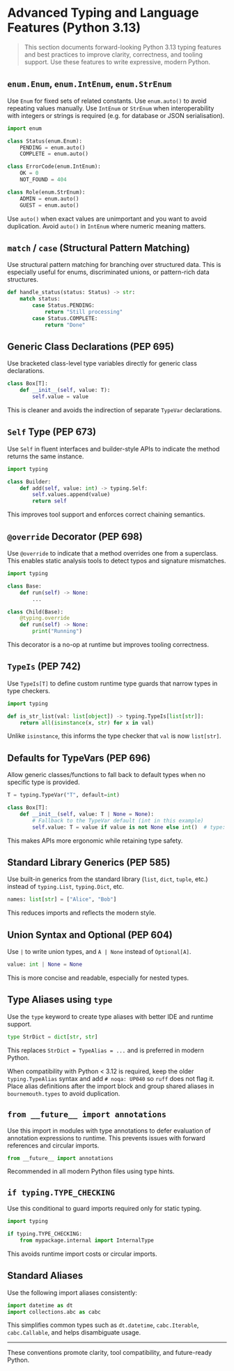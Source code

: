 # Advanced Typing and Language Features (Python 3.13)

> This section documents forward-looking Python 3.13 typing features and best
> practices to improve clarity, correctness, and tooling support. Use these
> features to write expressive, modern Python.

## `enum.Enum`, `enum.IntEnum`, `enum.StrEnum`

Use `Enum` for fixed sets of related constants. Use `enum.auto()` to avoid
repeating values manually. Use `IntEnum` or `StrEnum` when interoperability with
integers or strings is required (e.g. for database or JSON serialisation).

```python
import enum

class Status(enum.Enum):
    PENDING = enum.auto()
    COMPLETE = enum.auto()

class ErrorCode(enum.IntEnum):
    OK = 0
    NOT_FOUND = 404

class Role(enum.StrEnum):
    ADMIN = enum.auto()
    GUEST = enum.auto()
```

Use `auto()` when exact values are unimportant and you want to avoid
duplication. Avoid `auto()` in `IntEnum` where numeric meaning matters.

## `match` / `case` (Structural Pattern Matching)

Use structural pattern matching for branching over structured data. This is
especially useful for enums, discriminated unions, or pattern-rich data
structures.

```python
def handle_status(status: Status) -> str:
    match status:
        case Status.PENDING:
            return "Still processing"
        case Status.COMPLETE:
            return "Done"
```

## Generic Class Declarations (PEP 695)

Use bracketed class-level type variables directly for generic class
declarations.

```python
class Box[T]:
    def __init__(self, value: T):
        self.value = value
```

This is cleaner and avoids the indirection of separate `TypeVar` declarations.

## `Self` Type (PEP 673)

Use `Self` in fluent interfaces and builder-style APIs to indicate the method
returns the same instance.

```python
import typing

class Builder:
    def add(self, value: int) -> typing.Self:
        self.values.append(value)
        return self
```

This improves tool support and enforces correct chaining semantics.

## `@override` Decorator (PEP 698)

Use `@override` to indicate that a method overrides one from a superclass. This
enables static analysis tools to detect typos and signature mismatches.

```python
import typing

class Base:
    def run(self) -> None:
        ...

class Child(Base):
    @typing.override
    def run(self) -> None:
        print("Running")
```

This decorator is a no-op at runtime but improves tooling correctness.

## `TypeIs` (PEP 742)

Use `TypeIs[T]` to define custom runtime type guards that narrow types in type
checkers.

```python
import typing

def is_str_list(val: list[object]) -> typing.TypeIs[list[str]]:
    return all(isinstance(x, str) for x in val)
```

Unlike `isinstance`, this informs the type checker that `val` is now
`list[str]`.

## Defaults for TypeVars (PEP 696)

Allow generic classes/functions to fall back to default types when no specific
type is provided.

```python
T = typing.TypeVar("T", default=int)

class Box[T]:
    def __init__(self, value: T | None = None):
        # Fallback to the TypeVar default (int in this example)
        self.value: T = value if value is not None else int()  # type: ignore[arg-type]
```

This makes APIs more ergonomic while retaining type safety.

## Standard Library Generics (PEP 585)

Use built-in generics from the standard library (`list`, `dict`, `tuple`, etc.)
instead of `typing.List`, `typing.Dict`, etc.

```python
names: list[str] = ["Alice", "Bob"]
```

This reduces imports and reflects the modern style.

## Union Syntax and Optional (PEP 604)

Use `|` to write union types, and `A | None` instead of `Optional[A]`.

```python
value: int | None = None
```

This is more concise and readable, especially for nested types.

## Type Aliases using `type`

Use the `type` keyword to create type aliases with better IDE and runtime
support.

```python
type StrDict = dict[str, str]
```

This replaces `StrDict = TypeAlias = ...` and is preferred in modern Python.

When compatibility with Python < 3.12 is required, keep the older
`typing.TypeAlias` syntax and add `# noqa: UP040` so `ruff` does not flag it.
Place alias definitions after the import block and group shared aliases in
`bournemouth.types` to avoid duplication.

## `from __future__ import annotations`

Use this import in modules with type annotations to defer evaluation of
annotation expressions to runtime. This prevents issues with forward references
and circular imports.

```python
from __future__ import annotations
```

Recommended in all modern Python files using type hints.

## `if typing.TYPE_CHECKING`

Use this conditional to guard imports required only for static typing.

```python
import typing

if typing.TYPE_CHECKING:
    from mypackage.internal import InternalType
```

This avoids runtime import costs or circular imports.

## Standard Aliases

Use the following import aliases consistently:

```python
import datetime as dt
import collections.abc as cabc
```

This simplifies common types such as `dt.datetime`, `cabc.Iterable`,
`cabc.Callable`, and helps disambiguate usage.

______________________________________________________________________

These conventions promote clarity, tool compatibility, and future-ready Python.

